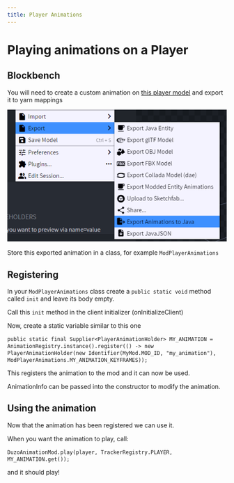 ```yaml
---
title: Player Animations
---
```


# Playing animations on a Player

## Blockbench
You will need to create a custom animation on [this player model](https://github.com/Duzos/animation-mc/blob/master/src/main/java/mc/duzo/animation/player/PlayerModel.bbmodel) and export it to yarn mappings

![exporting from blockbench](img/export.png)

Store this exported animation in a class, for example `ModPlayerAnimations`

## Registering

In your `ModPlayerAnimations` class create a `public static void` method called `init` and leave its body empty.

Call this `init` method in the client initializer (onInitializeClient)

Now, create a static variable similar to this one 

```
public static final Supplier<PlayerAnimationHolder> MY_ANIMATION = AnimationRegistry.instance().register(() -> new PlayerAnimationHolder(new Identifier(MyMod.MOD_ID, "my_animation"), ModPlayerAnimations.MY_ANIMATION_KEYFRAMES));
```

This registers the animation to the mod and it can now be used.

AnimationInfo can be passed into the constructor to modify the animation.

## Using the animation

Now that the animation has been registered we can use it.

When you want the animation to play, call:

```
DuzoAnimationMod.play(player, TrackerRegistry.PLAYER, MY_ANIMATION.get());
```

and it should play!